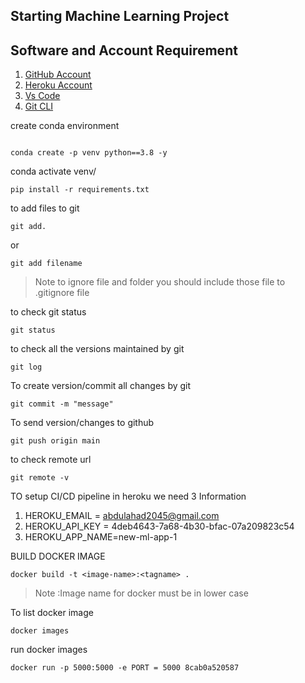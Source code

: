 ## Starting Machine Learning Project 

## Software and Account Requirement 
1. [GitHub Account](https://github.com)
2. [Heroku Account](https://dashboard.heroku.com/login) 
3. [Vs Code](https://code.visualstudio.com/downloads) 
4. [Git CLI](https://git-scm.com/downloads)

create conda environment 
```

conda create -p venv python==3.8 -y
```

conda activate venv/ 
```
pip install -r requirements.txt
```
to add files to git 
```
git add.
```
or
```
git add filename 
```

> Note to ignore file and folder you should include those file to .gitignore file

to check git status 
```
git status 
```

to check all the versions maintained by git
```
git log
```
To create version/commit all changes by git 
```
git commit -m "message"
```
To send version/changes to github
```
git push origin main 
```
to check remote url 
```
git remote -v
```
TO setup CI/CD pipeline in heroku  we need 3 Information 

1. HEROKU_EMAIL = abdulahad2045@gmail.com
2. HEROKU_API_KEY = 4deb4643-7a68-4b30-bfac-07a209823c54
3. HEROKU_APP_NAME=new-ml-app-1

BUILD DOCKER IMAGE 
```
docker build -t <image-name>:<tagname> .
```
> Note :Image name for docker must be in lower case 

To list docker image 
```
docker images 
```
run docker images 
```
docker run -p 5000:5000 -e PORT = 5000 8cab0a520587
```



 




